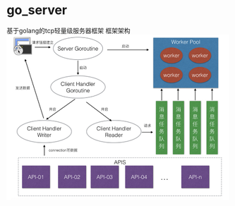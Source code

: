 # go_server
基于golang的tcp轻量级服务器框架
框架架构
![Image](https://github.com/guoxuanhan/imgs-folder/blob/main/go_server_01.png)
